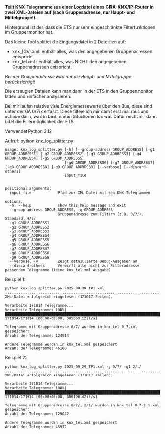 **Teilt KNX-Telegramme aus einer Logdatei eines GIRA-KNX/IP-Router in zwei XML-Dateien auf (nach Gruppenadresse, nur Haupt- und Mittelgruppe!).**

Hintergrund ist der, dass die ETS nur sehr eingeschränkte Filterfunktionen im Gruppenmonitor hat.

Das kleine Tool splittet die Eingangsdatei in 2 Dateielen auf:
* knx_[GA].xml: enthält alles, was den angegebenen Gruppenadressen entspricht.
* knx_tel.xml : enthält alles, was NICHT den angegebenen Gruppenadressen entspricht.

*Bei der Gruppenadresse wird nur die Haupt- und Mittelgruppe berücksichtigt!*

Die erzeugten Dateien kann man dann in der ETS in den Gruppenmonitor laden und einfacher analysieren.

Bei mir laufen relative viele Energiemessewerte über den Bus, diese sind unter der GA 0/7/x erfasst.
Diese filtere ich mir damit erst mal raus und schaue dann, was in bestimmten Situationen los war. 
Dafür reicht mir dann i.d.R die Filtermöglichkeit der ETS.

Verwendet Python 3.12

Aufruf: python knx_log_splitter.py
```
usage: knx_log_splitter.py [-h] [--group-address GROUP_ADDRESS] [-g1 GROUP_ADDRESS1] [-g2 GROUP_ADDRESS2] [-g3 GROUP_ADDRESS3] [-g4 GROUP_ADDRESS4] [-g5 GROUP_ADDRESS5]
                           [-g6 GROUP_ADDRESS6] [-g7 GROUP_ADDRESS7] [-g8 GROUP_ADDRESS8] [-g9 GROUP_ADDRESS9] [--verbose] [--discard-others]
                           input_file


positional arguments:
  input_file            Pfad zur XML-Datei mit den KNX-Telegrammen

options:
  -h, --help            show this help message and exit
  --group-address GROUP_ADDRESS, -g GROUP_ADDRESS
                        Gruppenadresse zum Filtern (z.B. 0/7/). Standard: 0/7/
  -g1 GROUP_ADDRESS1
  -g2 GROUP_ADDRESS2
  -g3 GROUP_ADDRESS3
  -g4 GROUP_ADDRESS4
  -g5 GROUP_ADDRESS5
  -g6 GROUP_ADDRESS6
  -g7 GROUP_ADDRESS7
  -g8 GROUP_ADDRESS8
  -g9 GROUP_ADDRESS9
  --verbose, -v         Zeigt detaillierte Debug-Ausgaben an
  --discard-others      Verwirft alle nicht zur Filteradresse passenden Telegramme (keine knx_tel.xml Ausgabe)
```


Beispiel 1:
```
python knx_log_splitter.py 2025_09_29_TP1.xml
...........................................................................................................................................................................
XML-Datei erfolgreich eingelesen (171017 Zeilen).

Verarbeite 171014 Telegramme...
Verarbeite Telegramme: 100%|██████████████████████████████████████████████████████████████████████████████████████████████████| 171014/171014 [00:00<00:00, 305569.12it/s]

Telegramme mit Gruppenadresse 0/7/ wurden in knx_tel_0_7.xml gespeichert
Anzahl der Telegramme: 124914

Andere Telegramme wurden in knx_tel.xml gespeichert
Anzahl der Telegramme: 46100
```

Beispiel 2:
```
python knx_log_splitter.py 2025_09_29_TP1.xml -g 0/7/ -g1 2/1/
...........................................................................................................................................................................
XML-Datei erfolgreich eingelesen (171017 Zeilen).

Verarbeite 171014 Telegramme...
Verarbeite Telegramme: 100%|██████████████████████████████████████████████████████████████████████████████████████████████████| 171014/171014 [00:00<00:00, 306196.42it/s]

Telegramme mit Gruppenadresse 0/7/, 2/1/ wurden in knx_tel_0_7-2_1.xml gespeichert
Anzahl der Telegramme: 125042

Andere Telegramme wurden in knx_tel.xml gespeichert
Anzahl der Telegramme: 45972
```
